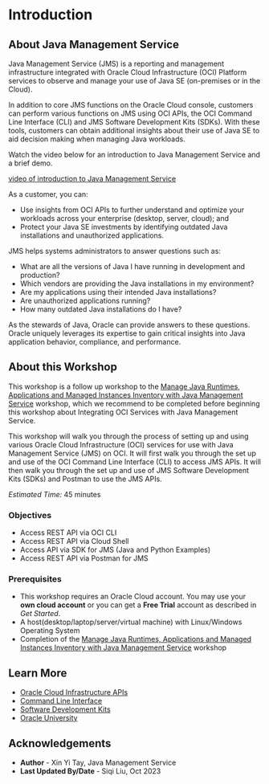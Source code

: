 # Introduction

## About Java Management Service

Java Management Service (JMS) is a reporting and management infrastructure integrated with Oracle Cloud Infrastructure (OCI) Platform services to observe and manage your use of Java SE (on-premises or in the Cloud).

In addition to core JMS functions on the Oracle Cloud console, customers can perform various functions on JMS using OCI APIs, the OCI Command Line Interface (CLI) and JMS Software Development Kits (SDKs). With these tools, customers can obtain additional insights about their use of Java SE to aid decision making when managing Java workloads.

Watch the video below for an introduction to Java Management Service and a brief demo.

[video of introduction to Java Management Service](youtube:YCgJxqvglCI)

As a customer, you can:

- Use insights from OCI APIs to further understand and optimize your workloads across your enterprise (desktop, server, cloud); and
- Protect your Java SE investments by identifying outdated Java installations and unauthorized applications.

JMS helps systems administrators to answer questions such as:

- What are all the versions of Java I have running in development and production?
- Which vendors are providing the Java installations in my environment?
- Are my applications using their intended Java installations?
- Are unauthorized applications running?
- How many outdated Java installations do I have?

As the stewards of Java, Oracle can provide answers to these questions. Oracle uniquely leverages its expertise to gain critical insights into Java application behavior, compliance, and performance.

## About this Workshop

This workshop is a follow up workshop to the [Manage Java Runtimes, Applications and Managed Instances Inventory with Java Management Service](https://apexapps.oracle.com/pls/apex/dbpm/r/livelabs/view-workshop?wid=912) workshop, which we recommend to be completed before beginning this workshop about Integrating OCI Services with Java Management Service.

This workshop will walk you through the process of setting up and using various Oracle Cloud Infrastructure (OCI) services for use with Java Management Service (JMS) on OCI. It will first walk you through the set up and use of the OCI Command Line Interface (CLI) to access JMS APIs. It will then walk you through the set up and use of JMS Software Development Kits (SDKs) and Postman to use the JMS APIs.


_Estimated Time:_ 45 minutes

### Objectives
* Access REST API via OCI CLI
* Access REST API via Cloud Shell
* Access API via SDK for JMS (Java and Python Examples)
* Access REST API via Postman for JMS

### Prerequisites

* This workshop requires an Oracle Cloud account. You may use your **own cloud account** or you can get a **Free Trial** account as described in *Get Started*.
* A host(desktop/laptop/server/virtual machine) with Linux/Windows Operating System
* Completion of the [Manage Java Runtimes, Applications and Managed Instances Inventory with Java Management Service](https://apexapps.oracle.com/pls/apex/dbpm/r/livelabs/view-workshop?wid=912) workshop

## Learn More

* [Oracle Cloud Infrastructure APIs](https://docs.oracle.com/en-us/iaas/Content/API/Concepts/usingapi.htm)
* [Command Line Interface](https://docs.oracle.com/en-us/iaas/Content/API/Concepts/cliconcepts.htm)
* [Software Development Kits](https://docs.oracle.com/en-us/iaas/Content/API/Concepts/sdks.htm)
* [Oracle University](https://mylearn.oracle.com/ou/home)

## Acknowledgements

* **Author** - Xin Yi Tay, Java Management Service
* **Last Updated By/Date** - Siqi Liu, Oct 2023